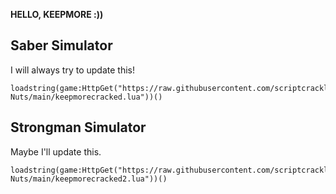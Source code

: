 **HELLO, KEEPMORE :))**

## Saber Simulator
I will always try to update this!

    loadstring(game:HttpGet("https://raw.githubusercontent.com/scriptcrackliomnapcan/Cracking-Nuts/main/keepmorecracked.lua"))()
## Strongman Simulator
Maybe I'll update this.

    loadstring(game:HttpGet("https://raw.githubusercontent.com/scriptcrackliomnapcan/Cracking-Nuts/main/keepmorecracked2.lua"))()

